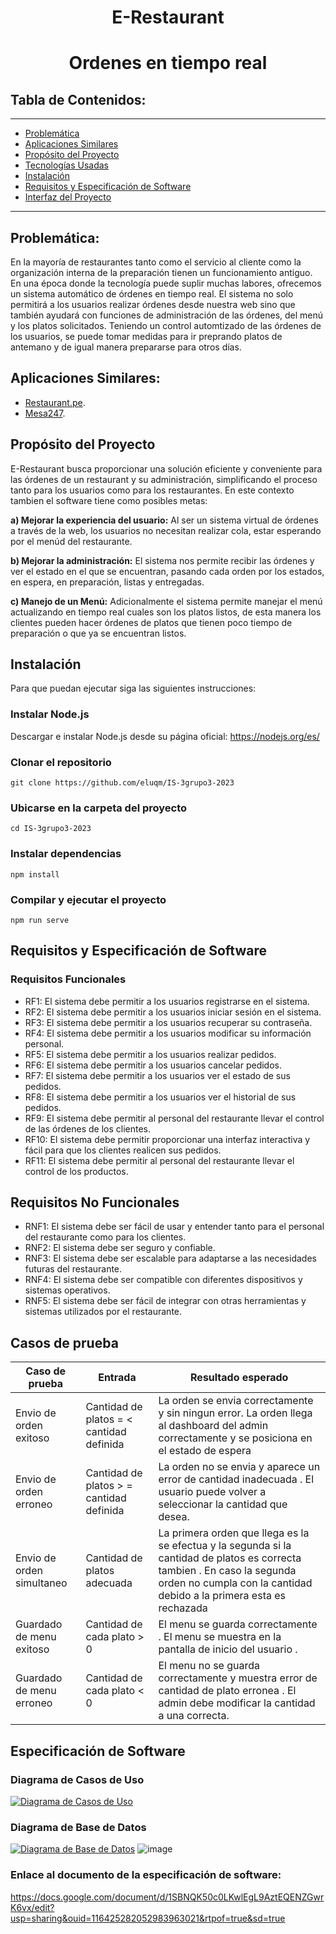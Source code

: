 <h1 align="center">E-Restaurant</h1>
<h1 align="center">Ordenes en tiempo real</h1>

## Tabla de Contenidos:
---
- [Problemática](#problemática)
- [Aplicaciones Similares](#aplicaciones-similares)
- [Propósito del Proyecto](#propósitodelproyecto)
- [Tecnologías Usadas](#tecnología-usadas)
- [Instalación](#instalación)
- [Requisitos y Especificación de Software](#características)
- [Interfaz del Proyecto](#interfaz-del-proyecto)
---
## Problemática:

En la mayoría de restaurantes tanto como el servicio al cliente como la organización interna de la preparación tienen un funcionamiento antiguo. En una época donde la tecnología puede suplir muchas labores, ofrecemos un sistema automático de órdenes en tiempo real. 
El sistema no solo permitirá a los usuarios realizar órdenes desde nuestra web sino que también ayudará con funciones de administración de las órdenes, del menú y los platos solicitados. Teniendo un control automtizado de las órdenes de los usuarios, se puede tomar medidas para ir preprando platos de antemano y de igual manera prepararse para otros días.

## Aplicaciones Similares:
- [Restaurant.pe](https://restaurant.pe/).
- [Mesa247](https://www.mesa247.pe/).

## Propósito del Proyecto

E-Restaurant busca proporcionar una solución eficiente y conveniente para las órdenes de un restaurant y su administración, simplificando el proceso tanto para los usuarios como para los restaurantes. En este contexto tambien el software tiene como posibles metas:

**a) Mejorar la experiencia del usuario:** Al ser un sistema virtual de órdenes a través de la web, los usuarios no necesitan realizar cola, estar esperando por el menúd del restaurante.

**b) Mejorar la administración:** El sistema nos permite recibir las órdenes y ver el estado en el que se encuentran, pasando cada orden por los estados, en espera, en preparación, listas y entregadas.

**c) Manejo de un Menú:** Adicionalmente el sistema permite manejar el menú actualizando en tiempo real cuales son los platos listos, de esta manera los clientes pueden hacer órdenes de platos que tienen poco tiempo de preparación o que ya se encuentran listos.


## Instalación
Para que puedan ejecutar siga las siguientes instrucciones:

### Instalar Node.js
Descargar e instalar Node.js desde su página oficial: https://nodejs.org/es/

### Clonar el repositorio
```
git clone https://github.com/eluqm/IS-3grupo3-2023
```

### Ubicarse en la carpeta del proyecto
```
cd IS-3grupo3-2023
```

### Instalar dependencias
```
npm install
```

### Compilar y ejecutar el proyecto
```
npm run serve
```

## Requisitos y Especificación de Software

### Requisitos Funcionales
- RF1: El sistema debe permitir a los usuarios registrarse en el sistema.
- RF2: El sistema debe permitir a los usuarios iniciar sesión en el sistema.
- RF3: El sistema debe permitir a los usuarios recuperar su contraseña.
- RF4: El sistema debe permitir a los usuarios modificar su información personal.
- RF5: El sistema debe permitir a los usuarios realizar pedidos.
- RF6: El sistema debe permitir a los usuarios cancelar pedidos.
- RF7: El sistema debe permitir a los usuarios ver el estado de sus pedidos.
- RF8: El sistema debe permitir a los usuarios ver el historial de sus pedidos.
- RF9: El sistema debe permitir al personal del restaurante llevar el control de las órdenes de los clientes.
- RF10: El sistema debe permitir proporcionar una interfaz interactiva y fácil para que los clientes realicen sus pedidos.
- RF11: El sistema debe permitir al personal del restaurante llevar el control de los productos.

## Requisitos No Funcionales
- RNF1: El sistema debe ser fácil de usar y entender tanto para el personal del restaurante como para los clientes.
- RNF2: El sistema debe ser seguro y confiable.
- RNF3: El sistema debe ser escalable para adaptarse a las necesidades futuras del restaurante.
- RNF4: El sistema debe ser compatible con diferentes dispositivos y sistemas operativos.
- RNF5: El sistema debe ser fácil de integrar con otras herramientas y sistemas utilizados por el restaurante.

## Casos de prueba
| Caso de prueba | Entrada | Resultado esperado |
| ---------------------- | ------- | ------------------ |
| Envio de orden exitoso | Cantidad de platos = < cantidad definida | La orden se envia correctamente y sin ningun error.  La orden llega al dashboard del admin correctamente y se posiciona en el estado de espera | 
| Envio de orden erroneo | Cantidad de platos > = cantidad definida | La orden no se envia y aparece un error de cantidad inadecuada . El usuario puede volver a seleccionar la cantidad que desea. |
| Envio de orden simultaneo | Cantidad de platos adecuada | La primera orden que llega es la se efectua y la segunda si la cantidad de platos es correcta tambien . En caso la segunda orden no cumpla con la cantidad debido a la primera esta es rechazada | 
| Guardado de menu exitoso | Cantidad de cada plato > 0 | El menu se guarda correctamente . El menu se muestra en la pantalla de inicio del usuario . |
| Guardado de menu erroneo | Cantidad de cada plato < 0 | El menu no se guarda correctamente y muestra error de cantidad de plato erronea . El admin debe modificar la cantidad a una correcta. | 
## Especificación de Software 

### Diagrama de Casos de Uso
[![Diagrama de Casos de Uso](https://live.staticflickr.com/65535/52989712163_f9c988435d_b.jpg)](https://flic.kr/p/2kXZ3ZS)
### Diagrama de Base de Datos
[![Diagrama de Base de Datos](https://live.staticflickr.com/65535/52972566443_0437bd0ec0_c.jpg)](https://flic.kr/p/2kV5Z6E)
![image](https://github.com/eluqm/IS-3grupo3-2023/assets/82822546/171330b5-fcdb-46c6-9368-6d1ed5bcd9d3)

### Enlace al documento de la especificación de software:

https://docs.google.com/document/d/1SBNQK50c0LKwlEgL9AztEQENZGwrK6vx/edit?usp=sharing&ouid=116425282052983963021&rtpof=true&sd=true
